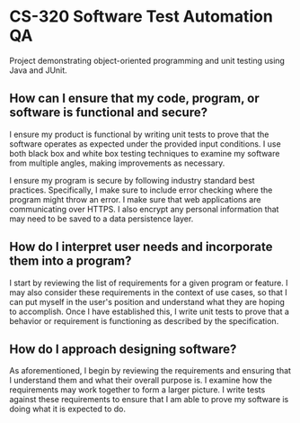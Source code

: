 # CS-320 Software Test Automation QA
Project demonstrating object-oriented programming and unit testing using Java and JUnit. 

## How can I ensure that my code, program, or software is functional and secure?
I ensure my product is functional by writing unit tests to prove that the software operates as expected under the provided input conditions. I use both black box and white box testing techniques to examine my software from multiple angles, making improvements as necessary.

I ensure my program is secure by following industry standard best practices. Specifically, I make sure to include error checking where the program might throw an error. I make sure that web applications are communicating over HTTPS. I also encrypt any personal information that may need to be saved to a data persistence layer. 

## How do I interpret user needs and incorporate them into a program?
I start by reviewing the list of requirements for a given program or feature. I may also consider these requirements in the context of use cases, so that I can put myself in the user's position and understand what they are hoping to accomplish. Once I have established this, I write unit tests to prove that a behavior or requirement is functioning as described  by the specification. 

## How do I approach designing software?
As aforementioned, I begin by reviewing the requirements and ensuring that I understand them and what their overall purpose is. I examine how the requirements may work together to form a larger picture. I write tests against these requirements to ensure that I am able to prove my software is doing what it is expected to do. 
